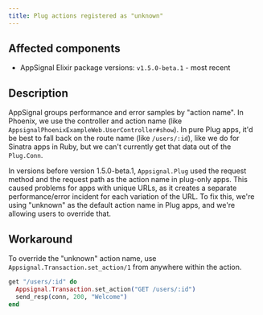 ```yaml
---
title: Plug actions registered as "unknown"
---
```


## Affected components

- AppSignal Elixir package versions: `v1.5.0-beta.1` - most recent

## Description

AppSignal groups performance and error samples by "action name". In Phoenix, we use the controller and action name (like `AppsignalPhoenixExampleWeb.UserController#show`). In pure Plug apps, it'd be best to fall back on the route name (like `/users/:id`), like we do for Sinatra apps in Ruby, but we can't currently get that data out of the `Plug.Conn`.

In versions before version 1.5.0-beta.1, `Appsignal.Plug` used the request method and the request path as the action name in plug-only apps. This caused problems for apps with unique URLs, as it creates a separate performance/error incident for each variation of the URL. To fix this, we're using "unknown" as the default action name in Plug apps, and we're allowing users to override that.

## Workaround

To override the "unknown" action name, use `Appsignal.Transaction.set_action/1` from anywhere within the action.

```elixir
get "/users/:id" do
  Appsignal.Transaction.set_action("GET /users/:id")
  send_resp(conn, 200, "Welcome")
end
```
